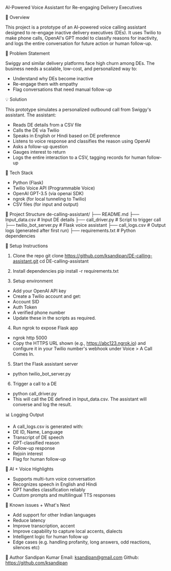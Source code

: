 AI-Powered Voice Assistant for Re-engaging Delivery Executives

🚀 Overview

This project is a prototype of an AI-powered voice calling assistant designed to re-engage inactive delivery executives (DEs). It uses Twilio to make phone calls, OpenAI's GPT model to classify reasons for inactivity, and logs the entire conversation for future action or human follow-up.

📌 Problem Statement

Swiggy and similar delivery platforms face high churn among DEs. The business needs a scalable, low-cost, and personalized way to:
- Understand why DEs become inactive
- Re-engage them with empathy
- Flag conversations that need manual follow-up

💡 Solution

This prototype simulates a personalized outbound call from Swiggy's assistant. The assistant:
- Reads DE details from a CSV file
- Calls the DE via Twilio
- Speaks in English or Hindi based on DE preference
- Listens to voice response and classifies the reason using OpenAI
- Asks a follow-up question
- Gauges interest to return
- Logs the entire interaction to a CSV, tagging records for human follow-up

🧱 Tech Stack
- Python (Flask)
- Twilio Voice API (Programmable Voice)
- OpenAI GPT-3.5 (via openai SDK)
- ngrok (for local tunneling to Twilio)
- CSV files (for input and output)

📁 Project Structure
de-calling-assistant/
├── README.md
├── Input_data.csv             # Input DE details
├── call_driver.py             # Script to trigger call
├── twilio_bot_server.py       # Flask voice assistant
├── call_logs.csv              # Output logs (generated after first run)
├── requirements.txt           # Python dependencies

🔧 Setup Instructions

1. Clone the repo
git clone https://github.com/ksandipan/DE-calling-assistant.git
cd DE-calling-assistant

2. Install dependencies
pip install -r requirements.txt

3. Setup environment
- Add your OpenAI API key
- Create a Twilio account and get:
- Account SID
- Auth Token
- A verified phone number
- Update these in the scripts as required.

4. Run ngrok to expose Flask app
- ngrok http 5000
- Copy the HTTPS URL shown (e.g., https://abc123.ngrok.io) and configure it in your Twilio number's webhook under Voice > A Call Comes In.

5. Start the Flask assistant server
- python twilio_bot_server.py

6. Trigger a call to a DE
- python call_driver.py
- This will call the DE defined in Input_data.csv. The assistant will converse and log the result.

📊 Logging Output
- A call_logs.csv is generated with:
- DE ID, Name, Language
- Transcript of DE speech
- GPT-classified reason
- Follow-up response
- Rejoin interest
- Flag for human follow-up

🧠 AI + Voice Highlights
- Supports multi-turn voice conversation
- Recognizes speech in English and Hindi
- GPT handles classification reliably
- Custom prompts and multilingual TTS responses

📝 Known issues + What's Next
- Add support for other Indian languages
- Reduce latency
- Improve transcription, accent
- Improve capability to capture local accents, dialects
- Intelligent logic for human follow up
- Edge cases (e.g. handling profanity, long answers, odd reactions, silences etc)

👤 Author
Sandipan Kumar
Email: ksandipan@gmail.com
Github: https://github.com/ksandipan

